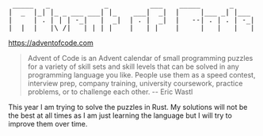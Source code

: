 <pre>
 _____   _             _          ___    _____       _        ___ ___ ___ ___ 
|  _  |_| |_ _ ___ ___| |_    ___|  _|  |     |___ _| |___   |_  |   |_  |   |
|     | . | | | -_|   |  _|  | . |  _|  |   --| . | . | -_|  |  _| | |  _| | |
|__|__|___|\_/|___|_|_|_|    |___|_|    |_____|___|___|___|  |___|___|___|___|
</pre>

https://adventofcode.com

> Advent of Code is an Advent calendar of small programming puzzles for a variety of skill sets and skill levels that can be solved in any programming language you like. People use them as a speed contest, interview prep, company training, university coursework, practice problems, or to challenge each other.
> -- Eric Wastl

This year I am trying to solve the puzzles in Rust. My solutions will not be the best at all times as I am just learning the language but I will try to improve them over time.
